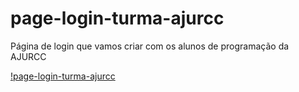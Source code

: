 # page-login-turma-ajurcc
Página de login que vamos criar com os alunos de programação da AJURCC

[!page-login-turma-ajurcc]('https://github.com/Patricia17991/page-login-turma-ajurcc/blob/main/Captura%20de%20Tela%20(114).png?raw=true')
